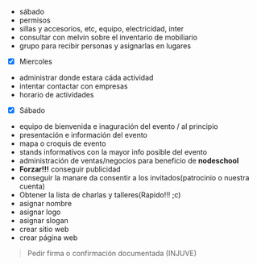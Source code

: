 - sábado
- permisos
- sillas y accesorios, etc, equipo, electricidad, inter
- consultar con melvin sobre el inventario de mobiliario
- grupo para recibir personas y asignarlas en lugares 
- [x] Miercoles

- administrar donde estara cáda actividad
- intentar contactar con empresas
- horario de actividades
- [x] Sábado

- equipo de bienvenida e inaguración del evento / al principio
- presentación e información del evento
- mapa o croquis de evento
- stands informativos con la mayor info posible del evento
- administración de ventas/negocios para beneficio de **nodeschool**
- **Forzar!!!** conseguir publicidad
- conseguir la manare da consentir a los invitados(patrocinio o nuestra cuenta)
- Obtener la lista de charlas y talleres(Rapido!!! ;c)
- asignar nombre
- asignar logo
- asignar slogan
- crear sitio web
- crear página web


> Pedir firma o confirmación documentada (INJUVE)